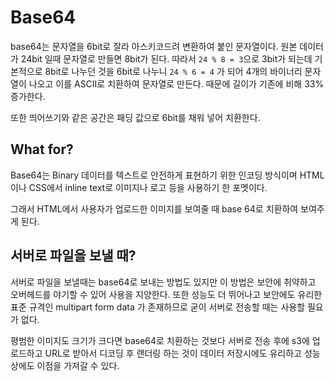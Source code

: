 # Base64

base64는 문자열을 6bit로 잘라 아스키코드려 변환하여 붙인 문자열이다.
원본 데이터가 24bit 일때 문자열로 만들면 8bit가 된다. 따라서 `24 % 8 = 3`으로 3bit가 되는데 기본적으로 8bit로 나누던 것을 6bit로 나누니 `24 % 6 = 4` 가 되어 4개의 바이너리 문자열이 나오고 이를 ASCII로 치환하여 문자열로 만든다. 때문에 길이가 기존에 비해 33% 증가한다.

또한 띄어쓰기와 같은 공간은 패딩 값으로 6bit를 채워 넣어 치환한다.

## What for?

Base64는 Binary 데이터를 텍스트로 안전하게 표현하기 위한 인코딩 방식이며 HTML 이나 CSS에서 inline text로 이미지나 로고 등을 사용하기 한 포멧이다.

그래서 HTML에서 사용자가 업로드한 이미지를 보여줄 때 base 64로 치환하여 보여주게 된다.

## 서버로 파일을 보낼 때?

서버로 파일을 보낼때는 base64로 보내는 방법도 있지만 이 방법은 보안에 취약하고 오버헤드를 야기할 수 있어 사용을 지양한다. 또한 성능도 더 뛰어나고 보안에도 유리한 표준 규격인 multipart form data 가 존재하므로 굳이 서버로 전송할 때는 사용할 필요가 없다.

평범한 이미지도 크기가 크다면 base64로 치환하는 것보다 서버로 전송 후에 s3에 업로드하고 URL로 받아서 디코딩 후 랜더링 하는 것이 데이터 저장시에도 유리하고 성능상에도 이점을 가져갈 수 있다.
